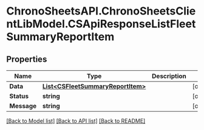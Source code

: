 # ChronoSheetsAPI.ChronoSheetsClientLibModel.CSApiResponseListFleetSummaryReportItem
## Properties

Name | Type | Description | Notes
------------ | ------------- | ------------- | -------------
**Data** | [**List&lt;CSFleetSummaryReportItem&gt;**](CSFleetSummaryReportItem.md) |  | [optional] 
**Status** | **string** |  | [optional] 
**Message** | **string** |  | [optional] 

[[Back to Model list]](../README.md#documentation-for-models) [[Back to API list]](../README.md#documentation-for-api-endpoints) [[Back to README]](../README.md)

